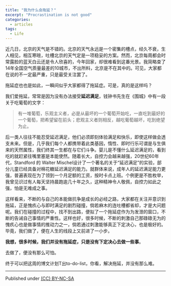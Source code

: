 ```yaml
---
title: "我为什么会拖延？"
excerpt: "Procrastination is not good"
categories:
  - articles
tags:
  - Life
---
```



近几日，北京的天气是不错的。北京的天气永远是一个密集的槽点，经久不衰，生人相见，相互寒暄，吐槽北京的天气定是一项稳妥的方案。然而，北京每周都会时常露脸的蓝天白云还是令人欣喜的，今年回家，却很难看到这番光景。我简略查了14年全国空气质量最差的10城市，不出所料，北京是不在其中的。可见，大家都在说的不一定最严重，只是最受关注罢了。

拖延症也也是如此，一瞬间似乎大家都得了拖延症。可是，真的是这样吗？

我们爱拖延，常常是因为没有办法接受**延迟满足**，钱钟书先生在《围城》中有一段关于吃葡萄的文字：

> 有一堆葡萄，乐观主义者，必是从最坏的一个葡萄开始吃，一直吃到最好的一个葡萄，把希望留在前头；悲观主义者则相反，越吃葡萄越坏，吃到绝望为止。

后一类人往往不能忍受延迟满足，他们必须即刻体验满足和快乐，即使这样做会透支未来。但是，几乎我们每个人都携带着此类基因，惰性、即时行乐可谓是与生俱来的天然属性，我们终其一生都在与它们斗争。婴儿是不懂什么延迟满足的，看到吃的就赶紧往嘴里塞是本能使然。随着长大，自控力会越来越强，20世纪60年代，Standford 的 Walter Mischel设计了一个著名的关于“延迟满足”的实验，部分儿童已经具备对棉花糖延迟满足的能力。就群体来说，成年人的延迟满足能力更强，普遍表现在为了领到一个月足额的工资，按时卡点上班。个例更是不胜枚举，我曾见识过有人每天坚持晨跑逾几十年之久，这种精神令人敬佩，自控力如此之强，怕是无难成之事。

这样看来，不断的与自己的本能做抗争是成长的必经之路，大家都在关注并意识到拖延，正是愧疚心与即时满足的剧烈碰撞，倘若麻木的连吐槽都省却，才是大问题呢。我们在碰撞的过程中，找不到出路，便拟了一个拖延症作为为发泄的窗口，不断的告诫自己事情的严重性。这样也好，很多时候，不断的刺激自己那碌碌无为的愧疚心也是做事情的推动力之一，倘若通过刺激能够真正下定决心，也是极好的。毕竟，我们做了，便在人生的线段上又前进了一小步。


**我想，很多时候，我们并没有拖延症，只是没有下定决心去做一些事**。

去做了，便没有那么可怕。

终于可以把这周的博文计划T出to-do-list，你看，解决拖延，并没有那么难。


---
Published under <a rel="license" href="http://creativecommons.org/licenses/by-nc-sa/3.0/">(CC) BY-NC-SA </a>
